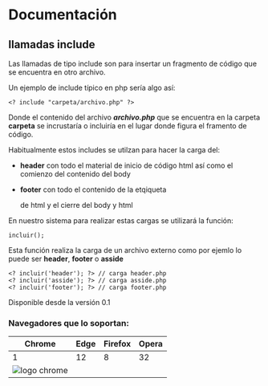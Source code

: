 
# Documentación

## llamadas include

Las llamadas de tipo include son para insertar un fragmento de código que se encuentra en otro archivo.

Un ejemplo de include típico en php sería algo así:

```
<? include "carpeta/archivo.php" ?>
```
Donde el contenido del archivo ***archivo.php*** que se encuentra en la carpeta **carpeta** se incrustaría o incluiría en el lugar donde figura el framento de código.

Habitualmente estos includes se utilzan para hacer la carga del:
- **header** con todo el material de inicio de código html así como el comienzo del contenido del body

- **footer** con todo el contenido de la etqiqueta <footer> de html y el cierre del body y html

En nuestro sistema para realizar estas cargas se utilizará la función:

```` 
incluir();
````

Esta función realiza la carga de un archivo externo como por ejemlo lo puede ser **header**, **footer** o **asside**

````
<? incluir('header'); ?> // carga header.php
<? incluir('asside'); ?> // carga asside.php
<? incluir('footer'); ?> // carga footer.php
````



Disponible desde la versión 0.1

### Navegadores que lo soportan:

| Chrome | Edge | Firefox | Opera|
|--------|------|---------|------|
|       1|    12|   8     |  32  |
| ![logo chrome](https://upload.wikimedia.org/wikipedia/commons/thumb/e/e1/Google_Chrome_icon_%28February_2022%29.svg/600px-Google_Chrome_icon_%28February_2022%29.svg.png)   |      |          |    |

